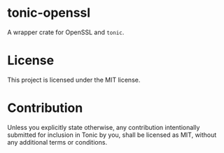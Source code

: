 # tonic-openssl

A wrapper crate for OpenSSL and `tonic`.

# License

This project is licensed under the MIT license.

# Contribution

Unless you explicitly state otherwise, any contribution intentionally submitted for inclusion in Tonic by you, shall be licensed as MIT, without any additional terms or conditions.